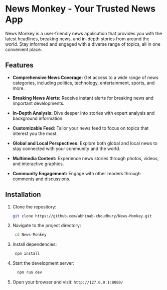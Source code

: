 # News Monkey - Your Trusted News App

News Monkey is a user-friendly news application that provides you with the latest headlines, breaking news, and in-depth stories from around the world. Stay informed and engaged with a diverse range of topics, all in one convenient place.

## Features

- **Comprehensive News Coverage:** Get access to a wide range of news categories, including politics, technology, entertainment, sports, and more.

- **Breaking News Alerts:** Receive instant alerts for breaking news and important developments.

- **In-Depth Analysis:** Dive deeper into stories with expert analysis and background information.

- **Customizable Feed:** Tailor your news feed to focus on topics that interest you the most.

- **Global and Local Perspectives:** Explore both global and local news to stay connected with your community and the world.

- **Multimedia Content:** Experience news stories through photos, videos, and interactive graphics.

- **Community Engagement:** Engage with other readers through comments and discussions.


## Installation

1. Clone the repository:

   ```sh
   git clone https://github.com/abhinab-choudhury/News-Monkey.git
   ```

2. Navigate to the project directory:

   ```sh
    cd News-Monkey
   ```

3. Install dependencies:

   ```sh
    npm install 
   ```

4. Start the development server:

    ```sh
      npm run dev
   ```

5. Open your browser and visit: `http://127.0.0.1:8080/`
